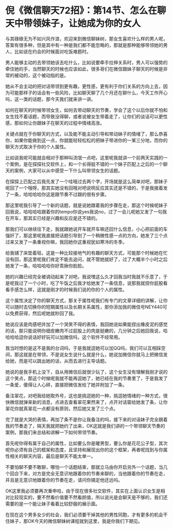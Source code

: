 # 倪《微信聊天72招》：第14节、怎么在聊天中带领妹子，让她成为你的女人

与其碌碌无为不如兴风作浪，欢迎来到微信聊妹树，那女生喜欢什么样的男人呢，答案有很多种，但是其中有一种是我们都不能忽略的，那就是那种能够带领她的男人，比如说在约会的时候面对吃饭难题时。

男人能够主动的去带领她该去吃什么，比如说要牵手拉伸关系时，男人可以强势的牵住她的手，当然聊天的时候也应该如此，很多哥们在微信跟妹子聊天的时候是非常的被动的，这个被动指的是。

她从不会主动的把对话带领到更有趣，更性感，更有利于你们关系的方向上去，因为可能那样子的话会有一些风险，比如聊天聊了几个月还在聊什么，今天工作开心吗，这一类的话题，那今天我们就来讲一讲。

如何在聊天的时候带领女生，如何去带动聊天的节奏，学会了这个以后你就不怕和女生找不着话题，而导致没得聊，或者说被女生带着走了，让你们的谈话可以更性感，那如何让你跟妹子在聊天的过程中情绪高涨。

关键点就在于你聊天的方式，以及能不能主动引导和带动妹子的情绪了，那么恭喜你，如果你能做到这一点，你就能轻轻松松的把妹子带进你的一某三分地，而你的聊天方式取决于你的个人属性。

比如说我呢可能就会相对于那种叫流氓一点吧，这里呢我就讲一个前两天实践的一个案例，是在探探社交软件上，和一个长得挺不错的一个妹子匹配上之后的一个聊天的案例，大家可以从中感受一下什么叫带领女生的话题。

在探探上匹配之后我先发了一个哇哦过去两个字，开场就是这么简单对吧，那妹子呢回了一个哦呀，那其实她没有回哦对吧说明反应其实还是不错的，于是我接着发了一条，哈哈哈哈你这是跟节奏不过跟的很有步骤。

那这里呢我引导了一个新的话题，就是说她跟着我的步骤在走，那这个时候呢妹子回我说，哈哈哈哈跟着你的tempo你说yes我说no，过了一会儿呢她又发了一句我在开车，那其实已经是兴趣和反应是还不错的。

那我们可以继续往下走，我就跟她说开车就开车嘛还回什么信息，小心把前面的车强奸了，那这里呢我直接把话题引导到了一个稍微性感一点的方向，她发了三个点过来又发了一条重视你嘛，我回她你这重视犹如寒冷的冬季。

给我铺了床垫着毯，这是一种比较接地气的有趣的聊天方式，可能那个时候她在忙没有回，那这里呢我们肯定不能去追问，就不管她就好了，过了大概半个小时之后她发了一条，哈哈哈哈你好乖揪你脸脸。

她的兴趣已经完全被调动起来了对吧，我说嘿这么久才回我当时我就不乐意了，于是呢我过了一个小时，吃了午饭之后我才给她发了一条信息，说那我就捏你屁股看看手感怎么样，这就是刚才的时候我们说的你的个人的属性。

这个属性决定了你的聊天方式，那关于属性呢我们有专门的文章详细的讲解，让你可以随时去切换你的短期属性以及长期关系属性，那你添加我的微信号NEY440可以免费获得，然后呢她就秒回了我。

她说应该是肉感吧并加了一个哭笑不得的表情，我回她说如果能捏出橡皮泥的感觉的话，那只能说明你细皮嫩肉不过屁股上的肉是挺嫩的，几分钟之后她回我说，哈哈哈哈逗你说话好好玩可以加微信吗，这个软件不经常用。

我当时想的是这不是我的台词吗，于是我就逗她可以加QQ吗，我们可以互相踩空间，那这就是在带领，不是说女生说什么就是什么，她说加微信你就马上把微信发给她，而是可以跳出她的话，从而去进行主导话题。

她说的是我手机上没下，自从用微信后就很少玩了，这个女生没有理解我刚才说的这个笑点，那这个时候呢我就不能再逗她了，她已经在我的节奏里了，于是我发了一条爱，傻得让人心碎，直接把微信发给了她并附加了一条。

备注翠花，对吧我给她取外号，这也是挑逗她的一种，挑逗她情绪的一种方式，很快微信就弹来新的消息，点进去查看翠花果然来了，点开对话窗给她发了条，让你翠花你就真翠花一点都没有原则，然后她又发了三个点。

完了就是大哭的表情，再加了条不是你让我备注的吗，接下来的对话妹子完全跟着我的节奏走了，隔天我就把她约了出来，OK这就是我们讲的一个带领聊天节奏的案例，那我们来总结和讲解一下如何带领节奏。

首先呢你得有属于自己的属性，比如要么你是暖男型，要么你是花花公子型，其次呢你必须有自己的框架和态度，且坚持和展现出你的这个框架，再者呢找到与你属性相关的聊天内容，最后是聊天不能太单一。

不要怕聊不要不敢聊，哪怕一个话题结束，那就立马由你开启另外一个话题，当几个回合下来，对方是完全无意识地跟着你的节奏来聊的，当他跟着你的节奏在走，并且是无意识地跟着你的节奏在走，请问你搞定他还远吗。

OK这里我必须要再次重申哈，由于现在很多社交软件，其实在上面认识女生是相对比较现实的，要不然看价值要不然看颜值，所以说光是会聊天是不够的，我们还需要的是一个能让妹子看着比较舒服的展示面。

在现在这个男多女少的社会，我们必须要干掉其他的男性同胞，才有更多的机会干住妹子，那OK今天的微信聊妹树课程就到这里，我是你我们下期见。

